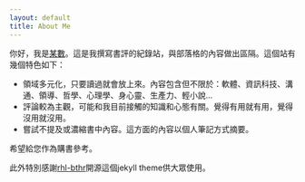 ```yaml
---
layout: default
title: About Me
---
```


你好，我是[某數](https://xnum.in)。這是我撰寫書評的紀錄站，與部落格的內容做出區隔。這個站有幾個特色如下：

- 領域多元化，只要讀過就會放上來。內容包含但不限於：軟體、資訊科技、溝通、領導、哲學、心理學、身心靈、生產力、輕小說...
- 評論較為主觀，可能和我目前接觸的知識和心態有關。覺得有用就有用，覺得沒用就沒用。
- 嘗試不提及或濃縮書中內容。這方面的內容以個人筆記方式摘要。

希望給您作為購書參考。

此外特別感謝[rhl-bthr](https://github.com/rhl-bthr)開源這個jekyll theme供大眾使用。